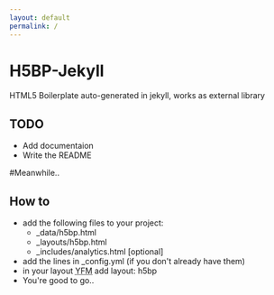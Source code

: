 ```yaml
---
layout: default
permalink: /
---
```

# H5BP-Jekyll
HTML5 Boilerplate auto-generated in jekyll, works as external library

## TODO
* Add documentaion
* Write the README

#Meanwhile..

## How to
* add the following files to your project:
  * _data/h5bp.html
  * _layouts/h5bp.html
  * _includes/analytics.html [optional]
* add the lines in _config.yml (if you don't already have them)
* in your layout <abbr title="YAML Front Matter">YFM</abbr> add layout: h5bp
* You're good to go..

